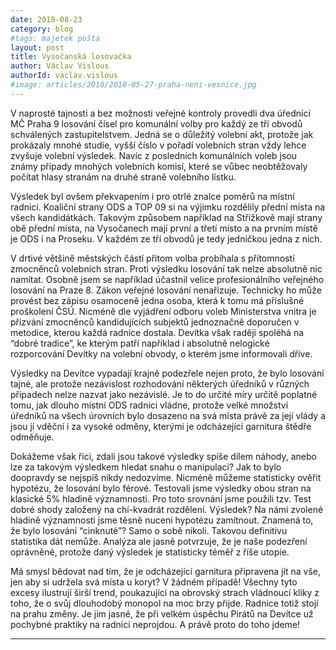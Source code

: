 ```yaml
---
date: 2018-08-23
category: blog
#tags: majetek pošta
layout: post
title: Vysočanská losovačka
author: Václav Vislous
authorId: vaclav.vislous
#image: articles/2018/2018-05-27-praha-neni-vesnice.jpg
---
```


V naprosté tajnosti a bez možnosti veřejné kontroly provedli dva úředníci MČ Praha 9 losování čísel pro komunální volby pro každý ze tří obvodů schválených zastupitelstvem. Jedná se o důležitý volební akt, protože jak prokázaly mnohé studie, vyšší číslo v pořadí volebních stran vždy lehce zvyšuje volební výsledek. Navíc z posledních komunálních voleb jsou známy případy mnohých volebních komisí, které se vůbec neobtěžovaly počítat hlasy stranám na druhé straně volebního lístku.

Výsledek byl ovšem překvapením i pro otrlé znalce poměrů na místní radnici. Koaliční strany ODS a TOP 09 si na výjimku rozdělily přední místa na všech kandidátkách. Takovým způsobem například na Střížkově mají strany obě přední místa, na Vysočanech mají první a třetí místo a na prvním místě je ODS i na Proseku. V každém ze tří obvodů je tedy jedničkou jedna z nich.

V drtivé většině městských částí přitom volba probíhala s přítomností zmocněnců volebních stran. Proti výsledku losování tak nelze absolutně nic namítat. Osobně jsem se například účastnil velice profesionálního veřejného losování na Praze 8. Zákon veřejné losování nenařizuje. Technicky ho může provést bez zápisu osamoceně jedna osoba, která k tomu má příslušné proškolení ČSÚ. Nicméně dle vyjádření odboru voleb Ministerstva vnitra je přizvání zmocněnců kandidujících subjektů jednoznačně doporučen v metodice, kterou každá radnice dostala. Devítka však raději spoléhá na “dobré tradice”, ke kterým patří například i absolutně nelogické rozporcování Devítky na volební obvody, o kterém jsme informovali dříve.

Výsledky na Devítce vypadají krajně podezřele nejen proto, že bylo losování tajné, ale protože nezávislost rozhodování některých úředníků v různých případech nelze nazvat jako nezávislé. Je to do určité míry určitě poplatné tomu, jak dlouho místní ODS radnici vládne, protože velké množství úředníků na všech úrovních bylo dosazeno na svá místa právě za její vlády a jsou jí vděční i za vysoké odměny, kterými je odcházející garnitura štědře odměňuje. 

Dokážeme však říci, zdali jsou takové výsledky spíše dílem náhody, anebo lze za takovým výsledkem hledat snahu o manipulaci? Jak to bylo doopravdy se nejspíš nikdy nedozvíme. Nicméně můžeme statisticky ověřit hypotézu, že losování bylo férové. Testovali jsme výsledky obou stran na klasické 5% hladině významnosti. Pro toto srovnání jsme použili tzv. Test dobré shody založený na chí-kvadrát rozdělení. Výsledek? Na námi zvolené hladině významnosti jsme těsně nuceni hypotézu zamítnout. Znamená to, že bylo losování “cinknuté”? Samo o sobě nikoli. Takovou definitivu statistika dát nemůže. Analýza ale jasně potvrzuje, že je naše podezření oprávněné, protože daný výsledek je statisticky téměř z říše utopie.

Má smysl bědovat nad tím, že je odcházející garnitura připravena jít na vše, jen aby si udržela svá místa u koryt? V žádném případě! Všechny tyto excesy ilustrují širší trend, poukazující na obrovský strach vládnoucí kliky z toho, že o svůj dlouhodobý monopol na moc brzy přijde. Radnice totiž stojí na prahu změny. Je jim jasné, že při velkém úspěchu Pirátů na Devítce už pochybné praktiky na radnici neprojdou. A právě proto do toho jdeme!

---